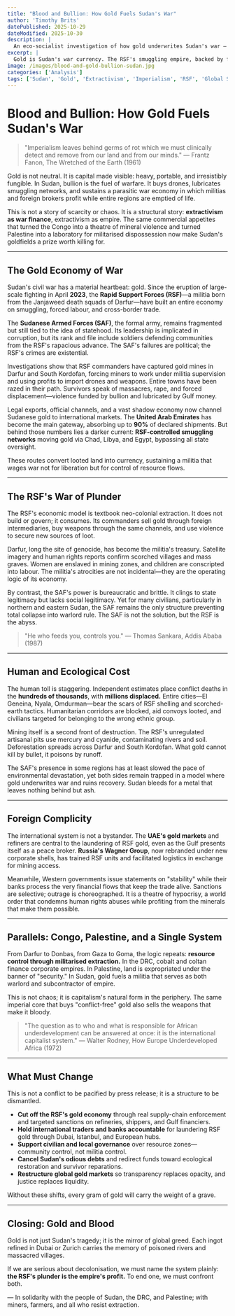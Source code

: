 ```yaml
---
title: "Blood and Bullion: How Gold Fuels Sudan's War"
author: 'Timothy Brits'
datePublished: 2025-10-29
dateModified: 2025-10-30
description: |
  An eco-socialist investigation of how gold underwrites Sudan's war — and how the RSF's plunder economy, foreign sponsors, and imperial markets profit from blood and bullion.
excerpt: |
  Gold is Sudan's war currency. The RSF's smuggling empire, backed by foreign capital, turns extraction into annihilation, while the state fragments and civilians pay the cost.
image: /images/blood-and-gold-bullion-sudan.jpg
categories: ['Analysis']
tags: ['Sudan', 'Gold', 'Extractivism', 'Imperialism', 'RSF', 'Global South']
---
```


# Blood and Bullion: How Gold Fuels Sudan's War

> "Imperialism leaves behind germs of rot which we must clinically detect and remove from our land and from our minds."
> — Frantz Fanon, The Wretched of the Earth (1961)

Gold is not neutral. It is capital made visible: heavy, portable, and irresistibly fungible.
In Sudan, bullion is the fuel of warfare. It buys drones, lubricates smuggling networks, and sustains a parasitic war economy in which militias and foreign brokers profit while entire regions are emptied of life.

This is not a story of scarcity or chaos. It is a structural story: **extractivism as war finance**, extractivism as empire.
The same commercial appetites that turned the Congo into a theatre of mineral violence and turned Palestine into a laboratory for militarised dispossession now make Sudan's goldfields a prize worth killing for.

---

## The Gold Economy of War

Sudan's civil war has a material heartbeat: gold.
Since the eruption of large-scale fighting in April **2023**, the **Rapid Support Forces (RSF)**—a militia born from the Janjaweed death squads of Darfur—have built an entire economy on smuggling, forced labour, and cross-border trade.

The **Sudanese Armed Forces (SAF)**, the formal army, remains fragmented but still tied to the idea of statehood. Its leadership is implicated in corruption, but its rank and file include soldiers defending communities from the RSF's rapacious advance. The SAF's failures are political; the RSF's crimes are existential.

Investigations show that RSF commanders have captured gold mines in Darfur and South Kordofan, forcing miners to work under militia supervision and using profits to import drones and weapons. Entire towns have been razed in their path. Survivors speak of massacres, rape, and forced displacement—violence funded by bullion and lubricated by Gulf money.

Legal exports, official channels, and a vast shadow economy now channel Sudanese gold to international markets. The **United Arab Emirates** has become the main gateway, absorbing up to **90%** of declared shipments. But behind those numbers lies a darker current: **RSF-controlled smuggling networks** moving gold via Chad, Libya, and Egypt, bypassing all state oversight.

These routes convert looted land into currency, sustaining a militia that wages war not for liberation but for control of resource flows.

---

## The RSF's War of Plunder

The RSF's economic model is textbook neo-colonial extraction.
It does not build or govern; it consumes. Its commanders sell gold through foreign intermediaries, buy weapons through the same channels, and use violence to secure new sources of loot.

Darfur, long the site of genocide, has become the militia's treasury. Satellite imagery and human rights reports confirm scorched villages and mass graves. Women are enslaved in mining zones, and children are conscripted into labour. The militia's atrocities are not incidental—they are the operating logic of its economy.

By contrast, the SAF's power is bureaucratic and brittle. It clings to state legitimacy but lacks social legitimacy. Yet for many civilians, particularly in northern and eastern Sudan, the SAF remains the only structure preventing total collapse into warlord rule. The SAF is not the solution, but the RSF is the abyss.

> "He who feeds you, controls you."
> — Thomas Sankara, Addis Ababa (1987)

---

## Human and Ecological Cost

The human toll is staggering. Independent estimates place conflict deaths in the **hundreds of thousands**, with **millions displaced.**
Entire cities—El Geneina, Nyala, Omdurman—bear the scars of RSF shelling and scorched-earth tactics. Humanitarian corridors are blocked, aid convoys looted, and civilians targeted for belonging to the wrong ethnic group.

Mining itself is a second front of destruction. The RSF's unregulated artisanal pits use mercury and cyanide, contaminating rivers and soil. Deforestation spreads across Darfur and South Kordofan. What gold cannot kill by bullet, it poisons by runoff.

The SAF's presence in some regions has at least slowed the pace of environmental devastation, yet both sides remain trapped in a model where gold underwrites war and ruins recovery. Sudan bleeds for a metal that leaves nothing behind but ash.

---

## Foreign Complicity

The international system is not a bystander.
The **UAE's gold markets** and refiners are central to the laundering of RSF gold, even as the Gulf presents itself as a peace broker.
**Russia's Wagner Group**, now rebranded under new corporate shells, has trained RSF units and facilitated logistics in exchange for mining access.

Meanwhile, Western governments issue statements on "stability" while their banks process the very financial flows that keep the trade alive.
Sanctions are selective; outrage is choreographed. It is a theatre of hypocrisy, a world order that condemns human rights abuses while profiting from the minerals that make them possible.

---

## Parallels: Congo, Palestine, and a Single System

From Darfur to Donbas, from Gaza to Goma, the logic repeats: **resource control through militarised extraction.**
In the DRC, cobalt and coltan finance corporate empires.
In Palestine, land is expropriated under the banner of "security."
In Sudan, gold fuels a militia that serves as both warlord and subcontractor of empire.

This is not chaos; it is capitalism's natural form in the periphery.
The same imperial core that buys "conflict-free" gold also sells the weapons that make it bloody.

> "The question as to who and what is responsible for African underdevelopment can be answered at once: it is the international capitalist system."
> — Walter Rodney, How Europe Underdeveloped Africa (1972)

---

## What Must Change

This is not a conflict to be pacified by press release; it is a structure to be dismantled.

- **Cut off the RSF's gold economy** through real supply-chain enforcement and targeted sanctions on refineries, shippers, and Gulf financiers.
- **Hold international traders and banks accountable** for laundering RSF gold through Dubai, Istanbul, and European hubs.
- **Support civilian and local governance** over resource zones—community control, not militia control.
- **Cancel Sudan's odious debts** and redirect funds toward ecological restoration and survivor reparations.
- **Restructure global gold markets** so transparency replaces opacity, and justice replaces liquidity.

Without these shifts, every gram of gold will carry the weight of a grave.

---

## Closing: Gold and Blood

Gold is not just Sudan's tragedy; it is the mirror of global greed.
Each ingot refined in Dubai or Zurich carries the memory of poisoned rivers and massacred villages.

If we are serious about decolonisation, we must name the system plainly: **the RSF's plunder is the empire's profit.**
To end one, we must confront both.

— In solidarity with the people of Sudan, the DRC, and Palestine; with miners, farmers, and all who resist extraction.
